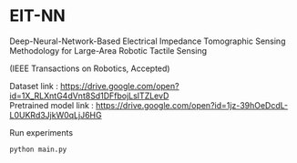 # EIT-NN
Deep-Neural-Network-Based Electrical Impedance Tomographic Sensing Methodology for Large-Area Robotic Tactile Sensing 

(IEEE Transactions on Robotics, Accepted)         

Dataset link : https://drive.google.com/open?id=1X_RLXntG4dVnt8Sd1DFfbojLsITZLevD   
Pretrained model link : https://drive.google.com/open?id=1jz-39hOeDcdL-L0UKRd3JjkW0qLjJ6HG

Run experiments
```
python main.py
```
